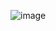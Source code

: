 ![image](https://github.com/bellbuuu/sad-and-pink/assets/148710393/f5a5c423-0dcc-4ea4-a7c8-1480b42dc042)

